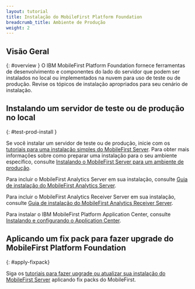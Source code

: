 ```yaml
---
layout: tutorial
title: Instalação do MobileFirst Platform Foundation
breadcrumb_title: Ambiente de Produção
weight: 2
---
```

<!-- NLS_CHARSET=UTF-8 -->
## Visão Geral
{: #overview }
O IBM MobileFirst Platform Foundation fornece ferramentas de desenvolvimento e componentes do lado do servidor que podem ser instalados no local ou implementados na nuvem para uso de teste ou de produção. Revise os tópicos de instalação apropriados para seu cenário de instalação.

## Instalando um servidor de teste ou de produção no local
{: #test-prod-install }

Se você instalar um servidor de teste ou de produção, inicie com os [tutoriais para uma instalação simples do MobileFirst Server](simple-install/). Para obter mais informações sobre como preparar uma instalação para o seu ambiente específico, consulte [Instalando o MobileFirst Server para um ambiente de produção](prod-env/).

Para incluir o MobileFirst Analytics Server em sua instalação, consulte [Guia de instalação do MobileFirst Analytics Server](analytics/).

Para incluir o MobileFirst Analytics Receiver Server em sua instalação, consulte [Guia de instalação do MobileFirst Analytics Receiver Server](analyticsreceiver/).

Para instalar o IBM MobileFirst Platform Application Center, consulte [Instalando e configurando o Application Center](appcenter/).

## Aplicando um fix pack para fazer upgrade do MobileFirst Platform Foundation
{: #apply-fixpack}

Siga os [tutoriais para fazer upgrade ou atualizar sua instalação do MobileFirst Server](update) aplicando fix packs do MobileFirst.
